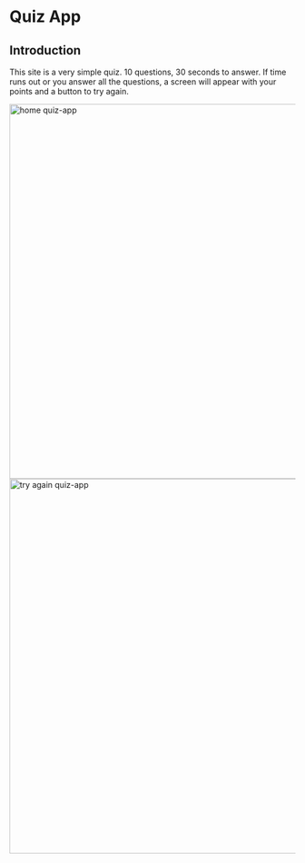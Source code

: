 <h1>Quiz App</h1>

<section>
  <h2>Introduction</h2>
  
  <p>
     This site is a very simple quiz. 10 questions, 30 seconds to answer. 
     If time runs out or you answer all the questions, 
     a screen will appear with your points and a button to try again.
  </p
  
  <div>
    <img src='https://user-images.githubusercontent.com/111538192/204317104-051a547d-4f80-40a5-b8c6-9cfa40b92e9d.png' alt='home quiz-app' width='660px'/>
  </div>
  
  <div>
    <img src='https://user-images.githubusercontent.com/111538192/204318541-aebe94ad-016d-41ef-a448-e61f4a2e63a6.png' alt='try again quiz-app' width='660px'/>
  </div>
  
</section>
